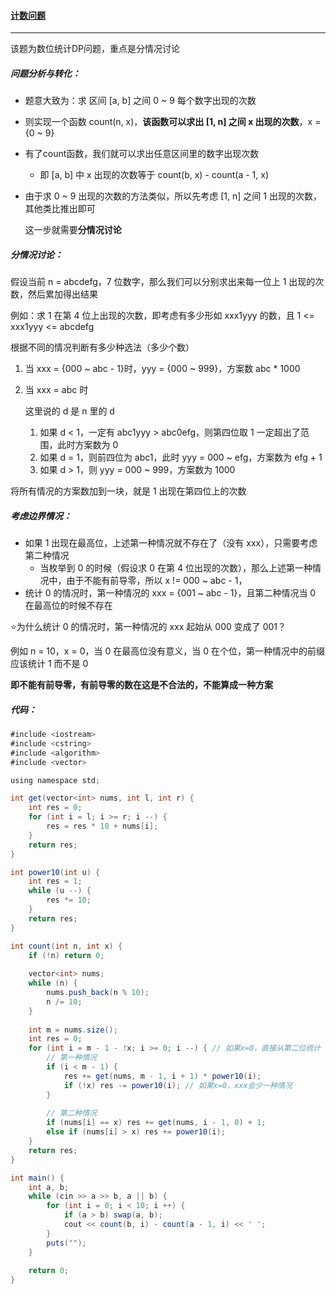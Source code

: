#### <a href="https://www.acwing.com/problem/content/340/">计数问题</a>

-----------------

该题为数位统计DP问题，重点是分情况讨论

##### 问题分析与转化：

- 题意大致为：求 区间 [a, b] 之间 0 ~ 9 每个数字出现的次数

- 则实现一个函数 count(n, x)，**该函数可以求出 [1, n] 之间 x 出现的次数**，x = {0 ~ 9}

- 有了count函数，我们就可以求出任意区间里的数字出现次数

  - 即 [a, b] 中 x 出现的次数等于 count(b, x) - count(a - 1, x)

- 由于求 0 ~ 9 出现的次数的方法类似，所以先考虑 [1, n] 之间 1 出现的次数，其他类比推出即可

  这一步就需要**分情况讨论**

##### 分情况讨论：

假设当前 n = abcdefg，7 位数字，那么我们可以分别求出来每一位上 1 出现的次数，然后累加得出结果

例如：求 1 在第 4 位上出现的次数，即考虑有多少形如 xxx1yyy 的数，且 1 <= xxx1yyy <= abcdefg

根据不同的情况判断有多少种选法（多少个数）

1. 当 xxx = {000 ~ abc - 1}时，yyy = {000 ~ 999}，方案数 abc * 1000

2. 当 xxx = abc 时

   这里说的 d 是 n 里的 d

   1. 如果 d < 1，一定有 abc1yyy > abc0efg，则第四位取 1 一定超出了范围，此时方案数为 0
   2. 如果 d = 1，则前四位为 abc1，此时 yyy = 000 ~ efg，方案数为 efg + 1
   3. 如果 d > 1，则 yyy = 000 ~ 999，方案数为 1000

将所有情况的方案数加到一块，就是 1 出现在第四位上的次数

##### 考虑边界情况：

- 如果 1 出现在最高位，上述第一种情况就不存在了（没有 xxx），只需要考虑第二种情况
  - 当枚举到 0 的时候（假设求 0 在第 4 位出现的次数），那么上述第一种情况中，由于不能有前导零，所以 x != 000 ~ abc - 1，
- 统计 0 的情况时，第一种情况的 xxx = {001 ~ abc - 1}，且第二种情况当 0 在最高位的时候不存在

:star:为什么统计 0 的情况时，第一种情况的 xxx 起始从 000 变成了 001？

例如 n = 10，x = 0，当 0 在最高位没有意义，当 0 在个位，第一种情况中的前缀应该统计 1 而不是 0

**即不能有前导零，有前导零的数在这是不合法的，不能算成一种方案**

##### 代码：

```java
#include <iostream>
#include <cstring>
#include <algorithm>
#include <vector>

using namespace std;

int get(vector<int> nums, int l, int r) {
    int res = 0;
    for (int i = l; i >= r; i --) {
        res = res * 10 + nums[i];
    }
    return res;
}

int power10(int u) {
    int res = 1;
    while (u --) {
        res *= 10;
    }
    return res;
}

int count(int n, int x) {
    if (!n) return 0;
    
    vector<int> nums;
    while (n) {
        nums.push_back(n % 10);
        n /= 10;
    }
    
    int m = nums.size();
    int res = 0;
    for (int i = m - 1 - !x; i >= 0; i --) { // 如果x=0，直接从第二位统计
        // 第一种情况
        if (i < m - 1) {
            res += get(nums, m - 1, i + 1) * power10(i);
            if (!x) res -= power10(i); // 如果x=0，xxx会少一种情况
        }
        
        // 第二种情况
        if (nums[i] == x) res += get(nums, i - 1, 0) + 1;
        else if (nums[i] > x) res += power10(i);
    }
    return res;
}

int main() {
    int a, b;
    while (cin >> a >> b, a || b) {
        for (int i = 0; i < 10; i ++) {
            if (a > b) swap(a, b);
            cout << count(b, i) - count(a - 1, i) << ' ';
        }
        puts("");
    }
    
    return 0;
}
```

